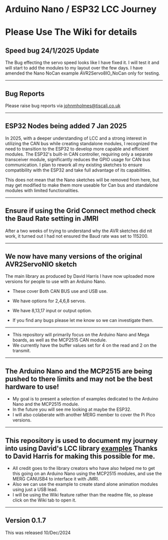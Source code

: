 # Arduino Nano / ESP32 LCC Journey

# Please Use The Wiki for details

## Speed bug 24/1/2025 Update

The Bug effecting the servo speed looks like I have fixed it. I will test it and will start to add the modules to my layout over the few days. I have amended the Nano NoCan example AVR2Servo8IO_NoCan only for testing.

----

## Bug Reports

Please raise bug reports via johnmholmes@tiscali.co.uk

----

## ESP32 Nodes being added 7 Jan 2025

In 2025, with a deeper understanding of LCC and a strong interest in utilizing the CAN bus while creating standalone modules, I recognized the need to transition to the ESP32 to develop more capable and efficient modules. The ESP32's built-in CAN controller, requiring only a separate transceiver module, significantly reduces the GPIO usage for CAN bus communication. I plan to rework all my existing sketches to ensure compatibility with the ESP32 and take full advantage of its capabilities.

This does not mean that the Nano sketches will be removed from here, but may get modified to make them more useable for Can bus and standalone modules with limited functionalities.

----

## Ensure if using the Grid Connect method check the Baud Rate setting in JMRI

After a two weeks of trying to understand why the AVR sketches did nit work, it turned out I had not ensured the Baud rate was set to 115200.

----
## We now have many versions of the original AVR2ServoNIO sketch 

The main library as produced by David Harris I have now uploaded more versions for people to use with an Arduino Nano.

 - These cover Both CAN BUS use and USB use.
 - We have options for 2,4,6,8 servos.
 - We have 8,13,17 input or output option.

 - If you find any bugs please let me know so we can investigate them.

----

- This repository will primarily focus on the Arduino Nano and Mega boards, as well as the MCP2515 CAN module.
- We currently have the buffer values set for 4 on the read and 2 on the transmit.


----

## The Arduino Nano and the MCP2515 are being pushed to there limits and may not be the best hardware to use!

- My goal is to present a selection of examples dedicated to the Arduino Nano and the MCP2515 module.
- In the future you will see me looking at maybe the ESP32.
- I will also colaberate with another MERG member to cover the Pi Pico versions.

----

## This repository is used to document my journey into using David's LCC library [examples](https://github.com/openlcb/OpenLCB_Single_Thread) Thanks to David Harris for making this possible for me.

- All credit goes to the library creators who have also helped me to get this going on an Arduino Nano using the MCP2515 modules, and use the MERG CANUSB4 to interface it with JMRI.
- Also we can use the example to create stand alone animation modules using just a USB lead.
- I will be using the Wiki feature rather than the readme file, so please click on the Wiki tab to open it.

----

## Version 0.1.7

This was released 10/Dec/2024





